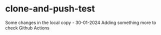 # clone-and-push-test
Some changes in the local copy - 30-01-2024
Adding something more to check Github Actions

